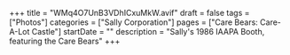+++
title = "WMq4O7UnB3VDhICxuMkW.avif"
draft = false
tags = ["Photos"]
categories = ["Sally Corporation"]
pages = ["Care Bears: Care-A-Lot Castle"]
startDate = ""
description = "Sally's 1986 IAAPA Booth, featuring the Care Bears"
+++
